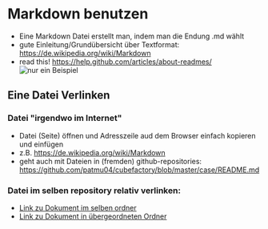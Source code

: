 ﻿# Markdown benutzen
- Eine Markdown Datei erstellt man, indem man die Endung .md wählt
- gute Einleitung/Grundübersicht über Textformat: https://de.wikipedia.org/wiki/Markdown
- read this! https://help.github.com/articles/about-readmes/
![nur ein Beispiel](https://commons.wikimedia.org/wiki/File:Example_de.jpg "Beispielbild")

## Eine Datei Verlinken
### Datei "irgendwo im Internet"
- Datei (Seite) öffnen und Adresszeile aud dem Browser einfach kopieren und einfügen
- z.B. https://de.wikipedia.org/wiki/Markdown
- geht auch mit Dateien in (fremden) github-repositories: https://github.com/patmu04/cubefactory/blob/master/case/README.md

### Datei im selben repository relativ verlinken:
- [Link zu Dokument im selben ordner](Anleitung_Github_Desktop.md)
- [Link zu Dokument in übergeordneten Ordner]()